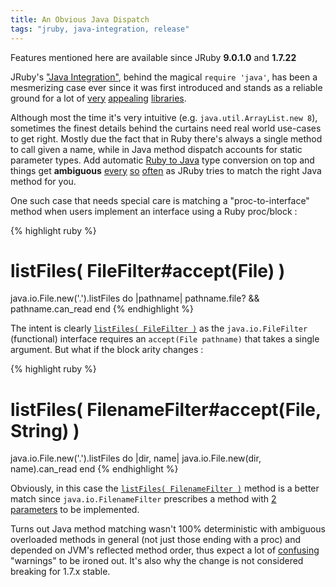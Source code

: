 ```yaml
---
title: An Obvious Java Dispatch
tags: "jruby, java-integration, release"
---
```


<div class="message">
  Features mentioned here are available since JRuby <b>9.0.1.0</b> and <b>1.7.22<!--<sup>*</sup>--></b>
</div>

JRuby's ["Java Integration"][1], behind the magical `require 'java'`, has been a mesmerizing
case ever since it was first introduced and stands as a reliable ground for a lot of
[very][2] [appealing][3] [libraries][4].

Although most the time it's very intuitive (e.g. `java.util.ArrayList.new 8`),
sometimes the finest details behind the curtains need real world use-cases to get right.
Mostly due the fact that in Ruby there's always a single method to call given a name,
while in Java method dispatch accounts for static parameter types.
Add automatic [Ruby to Java][5] type conversion on top and things get
**ambiguous** [every][6] [so][7] [often][8] as JRuby tries to match the right Java method for you.

One such case that needs special care is matching a "proc-to-interface" method when
users implement an interface using a Ruby proc/block :

{% highlight ruby %}
# listFiles( FileFilter#accept(File) )
java.io.File.new('.').listFiles do |pathname|
  pathname.file? && pathname.can_read
end
{% endhighlight %}

The intent is clearly [`listFiles( FileFilter )`][9] as the `java.io.FileFilter`
(functional) interface requires an `accept(File pathname)` that takes a single argument.
But what if the block arity changes :

{% highlight ruby %}
# listFiles( FilenameFilter#accept(File, String) )
java.io.File.new('.').listFiles do |dir, name|
  java.io.File.new(dir, name).can_read
end
{% endhighlight %}

Obviously, in this case the [`listFiles( FilenameFilter )`][10] method is a better
match since `java.io.FilenameFilter` prescribes a method with [2 parameters][11]
to be implemented.

Turns out Java method matching wasn't 100% deterministic with ambiguous overloaded
methods in general (not just those ending with a proc) and depended on JVM's reflected
method order, thus expect a lot of [confusing][8] "warnings" to be ironed out.
It's also why the change is not considered breaking for 1.7.x stable.

[1]: https://github.com/jruby/jruby/wiki/CallingJavaFromJRuby
[2]: https://www.elastic.co/products/logstash
[3]: http://shoesrb.com/
[4]: https://github.com/jruby/jrubyfx
[5]: https://github.com/jruby/jruby/wiki/CallingJavaFromJRuby#conversion-of-types
<!-- ambiguous -->
[6]: https://github.com/jruby/jruby/issues/2595
[7]: https://github.com/jruby/jruby/issues/3263

[9]: http://docs.oracle.com/javase/7/docs/api/java/io/File.html#listFiles%28java.io.FileFilter%29
[10]: http://docs.oracle.com/javase/7/docs/api/java/io/File.html#listFiles%28java.io.FilenameFilter%29
[11]: http://docs.oracle.com/javase/7/docs/api/java/io/FilenameFilter.html

[8]: https://github.com/jruby/jruby/issues/2865
